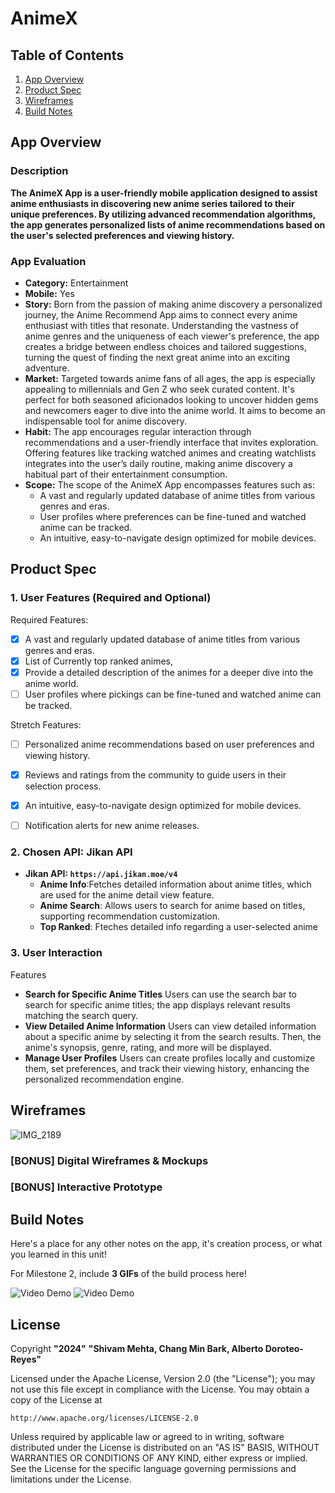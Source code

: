 # **AnimeX**

## Table of Contents

1. [App Overview](#App-Overview)
1. [Product Spec](#Product-Spec)
1. [Wireframes](#Wireframes)
1. [Build Notes](#Build-Notes)

## App Overview

### Description 

**The AnimeX App is a user-friendly mobile application designed to assist anime enthusiasts in discovering new anime series tailored to their unique preferences. By utilizing advanced recommendation algorithms, the app generates personalized lists of anime recommendations based on the user's selected preferences and viewing history.**

### App Evaluation

<!-- Evaluation of your app across the following attributes -->

   - **Category:** Entertainment
   - **Mobile:** Yes
   - **Story:** Born from the passion of making anime discovery a personalized journey, the Anime Recommend App aims to connect every anime enthusiast with titles that resonate. Understanding the vastness of anime genres and the uniqueness of each viewer's preference, the app creates a bridge between endless choices and tailored suggestions, turning the quest of finding the next great anime into an exciting adventure.
   - **Market:** Targeted towards anime fans of all ages, the app is especially appealing to millennials and Gen Z who seek curated content. It's perfect for both seasoned aficionados looking to uncover hidden gems and newcomers eager to dive into the anime world. It aims to become an indispensable tool for anime discovery. 
   - **Habit:** The app encourages regular interaction through recommendations and a user-friendly interface that invites exploration. Offering features like tracking watched animes and creating watchlists integrates into the user’s daily routine, making anime discovery a habitual part of their entertainment consumption.
   - **Scope:** The scope of the AnimeX App encompasses features such as:
     - A vast and regularly updated database of anime titles from various genres and eras.
     - User profiles where preferences can be fine-tuned and watched anime can be tracked.
     - An intuitive, easy-to-navigate design optimized for mobile devices.

## Product Spec

### 1. User Features (Required and Optional)

Required Features:

- [X] A vast and regularly updated database of anime titles from various genres and eras. 
- [X] List of Currently top ranked animes,
- [X] Provide a detailed description of the animes for a deeper dive into the anime world.
- [ ] User profiles where pickings can be fine-tuned and watched anime can be tracked.
  
Stretch Features:
- [ ] Personalized anime recommendations based on user preferences and viewing history.
- [X] Reviews and ratings from the community to guide users in their selection process.
- [X] An intuitive, easy-to-navigate design optimized for mobile devices.
- [ ] Notification alerts for new anime releases.

  
### 2. Chosen API: Jikan API

- **Jikan API: `https://api.jikan.moe/v4`**
  -  **Anime Info**:Fetches detailed information about anime titles, which are used for the anime detail view feature.
  - **Anime Search**: Allows users to search for anime based on titles, supporting recommendation customization.
  - **Top Ranked**: Fteches detailed info regarding a user-selected anime

### 3. User Interaction

Features

- **Search for Specific Anime Titles**
  Users can use the search bar to search for specific anime titles; the app displays relevant results matching the search query.
- **View Detailed Anime Information**
  Users can view detailed information about a specific anime by selecting it from the search results. Then, the anime's synopsis, genre, rating, and more will be displayed.
- **Manage User Profiles**
  Users can create profiles locally and customize them, set preferences, and track their viewing history, enhancing the personalized recommendation engine.

## Wireframes
<!-- Add a picture of your hand-sketched wireframes in this section -->
![IMG_2189](https://github.com/AND101-2024-group24/AND101-anime-recommender-app/assets/116847695/4f9ae99e-ee25-48f7-99d1-b97ec00c47d2)


### [BONUS] Digital Wireframes & Mockups

### [BONUS] Interactive Prototype

## Build Notes

Here's a place for any other notes on the app, it's creation 
process, or what you learned in this unit!  

For Milestone 2, include **3 GIFs** of the build process here!

<img src='https://imgur.com/IPnwCMG.gif' title='Video Demo' width='' alt='Video Demo' />
<img src='https://imgur.com/BDTg78p.gif' title='Video Demo' width='' alt='Video Demo' />

## License

Copyright **"2024"** **"Shivam Mehta, Chang Min Bark, Alberto Doroteo-Reyes"**

Licensed under the Apache License, Version 2.0 (the "License");
you may not use this file except in compliance with the License.
You may obtain a copy of the License at

    http://www.apache.org/licenses/LICENSE-2.0

Unless required by applicable law or agreed to in writing, software
distributed under the License is distributed on an "AS IS" BASIS,
WITHOUT WARRANTIES OR CONDITIONS OF ANY KIND, either express or implied.
See the License for the specific language governing permissions and
limitations under the License.

